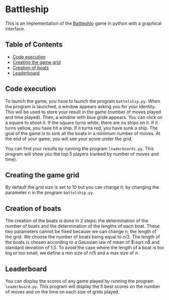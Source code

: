 # Battleship

This is an implementation of the [Battleship](https://en.wikipedia.org/wiki/Battleship_(game)) game in python with a graphical interface.


## Table of Contents
  - [Code execution](#code-execution)
  - [Creating the game grid](#creating-the-game-grid)
  - [Creation of boats](#creation-of-boats)
  - [Leaderboard](#leaderboard)

## Code execution

To launch the game, you have to launch the program `battelship.py`. When the program is launched, a window appears asking you for your identity. This will be used to store your result in the game (number of moves played and time played). Then, a window with blue gride appears. You can click on a square to shoot it. If the square turns white, there are no ships on it. If it turns yellow, you have hit a ship. If it turns red, you have sunk a ship. The goal of the game is to sink all the boats in a minimum number of moves. At the end of your game, you will see your score under the grid.

You can find your results by running the program `leaderboards.py`. This program will show you the top 5 players (ranked by number of moves and time).

## Creating the game grid
By default the grid size is set to 10 but you can change it, by changing the parameter n in the program `battelship.py`.

## Creation of boats
The creation of the boats is done in 2 steps: the determination of the number of boats and the determination of the lengths of each boat. These two parameters cannot be fixed because we can change n, the length of the grid. We choose the number of boats being equal to $n/2$. The length of the boats is chosen according to a Gaussian law of mean of $\sqrt n$ and standard deviation of $1.5$. To avoid the case where the length of a boat is too big or too small, we define a min size of $n/5$ and a max size of $n$.

## Leaderboard
You can display the scores of any game played by running the program `leaderboard.py`. This program will display the 5 best scores on the number of moves and on the time on each size of grids played.
